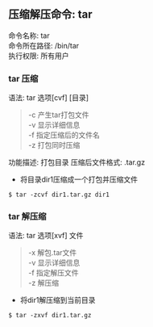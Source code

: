 ## 压缩解压命令: tar

命令名称: tar  
命令所在路径: /bin/tar  
执行权限: 所有用户  

### tar 压缩
语法: tar 选项[cvf] [目录]  
> -c 产生tar打包文件  
> -v 显示详细信息  
> -f 指定压缩后的文件名  
> -z 打包同时压缩

功能描述: 打包目录
压缩后文件格式: .tar.gz

- 将目录dir1压缩成一个打包并压缩文件
```
$ tar -zcvf dir1.tar.gz dir1
```

### tar 解压缩
语法: tar 选项[xvf] 文件  
> -x 解包.tar文件  
> -v 显示详细信息  
> -f 指定解压文件  
> -z 解压缩

- 将dir1解压缩到当前目录
```
$ tar -zxvf dir1.tar.gz
```
